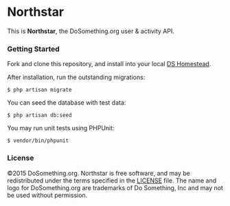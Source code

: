 # Northstar
This is __Northstar__, the DoSomething.org user & activity API.

### Getting Started

Fork and clone this repository, and install into your local [DS Homestead](https://github.com/DoSomething/ds-homestead).

After installation, run the outstanding migrations:

    $ php artisan migrate

You can seed the database with test data:

    $ php artisan db:seed

You may run unit tests using PHPUnit:

    $ vendor/bin/phpunit

### License
&copy;2015 DoSomething.org. Northstar is free software, and may be redistributed under the terms specified in the [LICENSE](https://github.com/DFurnes/northstar/blob/dev/LICENSE) file. The name and logo for DoSomething.org are trademarks of Do Something, Inc and may not be used without permission.
